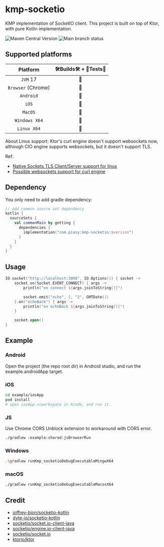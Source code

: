 # kmp-socketio

KMP implementation of SocketIO client.
This project is built on top of Ktor, with pure Kotlin implementation.

![Maven Central Version](https://img.shields.io/maven-central/v/com.piasy/kmp-socketio) ![Main branch status](https://github.com/HackWebRTC/kmp-socketio/actions/workflows/test_and_run_demo.yaml/badge.svg?branch=main)

## Supported platforms

|      Platform      | 🛠Builds🛠 + 🔬Tests🔬 |  
|:------------------:|:----------------------:|
|      `JVM` 17      |           🚀           |
| `Browser` (Chrome) |           🚀           |
|     `Android`      |           🚀           |
|       `iOS`        |           🚀           |
|      `MacOS`       |           🚀           |
|   `Windows X64`    |           🚀           |
|    `Linux X64`     |           🔮           |

About Linux support: Ktor's curl engine doesn't support websockets now,
although CIO engine supports websockets, but it doesn't support TLS.

Ref:
- [Native Sockets TLS Client/Server support for linux](https://github.com/ktorio/ktor/pull/2939)
- [Possible websockets support for curl engine](https://github.com/whyoleg/ktor/tree/libcurl-ws)

## Dependency

You only need to add gradle dependency:

```kotlin
// add common source set dependency
kotlin {
  sourceSets {
    val commonMain by getting {
      dependencies {
        implementation("com.piasy:kmp-socketio:$version")
      }
    }
  }
}
```

## Usage

```kotlin
IO.socket("http://localhost:3000", IO.Options()) { socket ->
    socket.on(Socket.EVENT_CONNECT) { args ->
        println("on connect ${args.joinToString()}")

        socket.emit("echo", 1, "2", GMTDate())
    }.on("echoBack") { args ->
        println("on echoBack ${args.joinToString()}")
    }

    socket.open()
}
```

## Example

### Android

Open the project (the repo root dir) in Android studio, and run the example.androidApp target.

### iOS

```bash
cd example/iosApp
pod install
# open iosApp.xcworkspace in Xcode, and run it.
```

### JS

Use Chrome CORS Unblock extension to workaround with CORS error.

```bash
./gradlew :example:shared:jsBrowserRun
```

### Windows

```bash
.\gradlew runKmp_socketioDebugExecutableMingwX64
```

### macOS

```bash
./gradlew runKmp_socketioDebugExecutableMacosX64
```

## Credit

+ [joffrey-bion/socketio-kotlin](https://github.com/joffrey-bion/socketio-kotlin)
+ [dyte-io/socketio-kotlin](https://github.com/dyte-io/socketio-kotlin)
+ [socketio/socket.io-client-java](https://github.com/socketio/socket.io-client-java)
+ [socketio/engine.io-client-java](https://github.com/socketio/engine.io-client-java)
+ [socketio/socket.io](https://github.com/socketio/socket.io)
+ [ktorio/ktor](https://github.com/ktorio/ktor)
